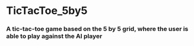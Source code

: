 # TicTacToe_5by5

### A tic-tac-toe game based on the 5 by 5 grid, where the user is able to play against the AI player
